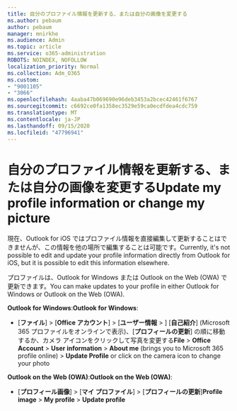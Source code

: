 ```yaml
---
title: 自分のプロファイル情報を更新する、または自分の画像を変更する
ms.author: pebaum
author: pebaum
manager: mnirkhe
ms.audience: Admin
ms.topic: article
ms.service: o365-administration
ROBOTS: NOINDEX, NOFOLLOW
localization_priority: Normal
ms.collection: Adm_O365
ms.custom:
- "9001105"
- "3066"
ms.openlocfilehash: 4aaba47b069690e96deb3453a2bcec42461f6767
ms.sourcegitcommit: c6692ce0fa1358ec3529e59ca0ecdfdea4cdc759
ms.translationtype: MT
ms.contentlocale: ja-JP
ms.lasthandoff: 09/15/2020
ms.locfileid: "47796941"
---
```

# <a name="update-my-profile-information-or-change-my-picture"></a><span data-ttu-id="b8adc-102">自分のプロファイル情報を更新する、または自分の画像を変更する</span><span class="sxs-lookup"><span data-stu-id="b8adc-102">Update my profile information or change my picture</span></span>

<span data-ttu-id="b8adc-103">現在、Outlook for iOS ではプロファイル情報を直接編集して更新することはできませんが、この情報を他の場所で編集することは可能です。</span><span class="sxs-lookup"><span data-stu-id="b8adc-103">Currently, it's not possible to edit and update your profile information directly from Outlook for iOS, but it is possible to edit this information elsewhere.</span></span> 

<span data-ttu-id="b8adc-104">プロファイルは、Outlook for Windows または Outlook on the Web (OWA) で更新できます。</span><span class="sxs-lookup"><span data-stu-id="b8adc-104">You can make updates to your profile in either Outlook for Windows or Outlook on the Web (OWA).</span></span> 

<span data-ttu-id="b8adc-105">**Outlook for Windows**:</span><span class="sxs-lookup"><span data-stu-id="b8adc-105">**Outlook for Windows**:</span></span> 

- <span data-ttu-id="b8adc-106">[**ファイル**]  >  [**Office アカウント**]  >  [**ユーザー情報**  > ] [**自己紹介**] (Microsoft 365 プロファイルをオンラインで表示)、[**プロフィールの更新**] の順に移動するか、カメラ アイコンをクリックして写真を変更する</span><span class="sxs-lookup"><span data-stu-id="b8adc-106">**File** > **Office Account** > **User information** > **About me** (brings you to Microsoft 365 profile online) > **Update Profile** or click on the camera icon to change your photo</span></span>  
  
<span data-ttu-id="b8adc-107">**Outlook on the Web (OWA)**:</span><span class="sxs-lookup"><span data-stu-id="b8adc-107">**Outlook on the Web (OWA)**:</span></span> 

- <span data-ttu-id="b8adc-108">[**プロフィール画像**]  >  [**マイ プロファイル**]  >  [**プロフィールの更新**]</span><span class="sxs-lookup"><span data-stu-id="b8adc-108">**Profile image** > **My profile** > **Update profile**</span></span>

